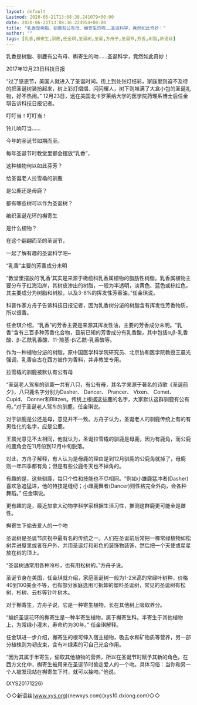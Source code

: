 ```yaml
---
layout: default
Lastmod: 2020-06-21T13:08:38.241079+00:00
date: 2020-06-21T13:08:36.224954+00:00
title: "乳香是树脂、驯鹿有公有母、槲寄生的吻……圣诞科学，竟然如此奇妙！"
author: ""
tags: [乳香,槲寄生,驯鹿,任金琪,圣诞树,圣诞,方舟子,圣诞节,芳香,树脂,新语丝]
---
```


乳香是树脂、驯鹿有公有母、槲寄生的吻……圣诞科学，竟然如此奇妙！

2017年12月23日科技日报

“过了感恩节，美国人就进入了圣诞时间。街上到处张灯结彩，家庭里则迫不及待的把圣诞树装扮起来，树上彩灯熠熠、闪闪耀人，树下则堆满了大盒小包的圣诞礼物，好不热闹。” 12月23日，远在美国北卡罗莱纳大学的医学院药理系博士后任金琪告诉科技日报记者。

叮叮当！叮叮当！

铃儿响叮当……

今年的圣诞节如期而至。

每年圣诞节时教堂里都会摆放“乳香”，

这种植物何以如此芬芳？

给圣诞老人拉雪橇的驯鹿

是公鹿还是母鹿？

都有哪些树可以作为圣诞树？

编织圣诞花环的槲寄生

是什么植物？

在这个翩翩而至的圣诞节，

一起了解有趣的圣诞科学吧~

“乳香”主要的芳香成分未明

“教堂里摆放的‘乳香’其实是来源于橄榄科乳香属植物的脂肪性树脂。乳香属植物主要分布于红海沿岸，其树皮渗出的树脂，一般为半透明，淡黄色、蓝色或棕红色，其主要成分为树脂和树胶，以及3-8%的挥发性芳香油。”任金琪说。

科普作家方舟子告诉科技日报记者，因为乳香树分泌的树脂含有挥发性芳香物质，所以很香。

任金琪介绍，“乳香”的芳香主要是来源其挥发性油，主要的芳香成分未明。“乳香”含有三百多种芳香化合物，目前已知的芳香成分有乳香酸，其中包括α,β-乳香酸、β-乙酰乳香酸、11-羰基-β/乙酰-乳香酸等。

作为一种植物分泌的树脂，原中国医学科学院研究员、北京协和医学院教授王晨光强调，乳香自古在西方被作为香料，并非教堂专用。

拉雪橇的驯鹿被默认有公有母

“圣诞老人驾车的驯鹿一共有八只，有公有母，其名字来源于著名的诗歌《圣诞前夕》，八只鹿名字分别为Dasher、 Dancer、 Prancer、 Vixen、 Comet、 Cupid、 Donner和Blitzen。传统上根据这些鹿的名字，大家默认这群驯鹿有公有母。”对于圣诞老人驾车的驯鹿，任金琪说。

对于驯鹿是公还是母，意见并不一致。方舟子认为，圣诞老人的驯鹿传统上有的有男性化的名字，应是公鹿。

王晨光意见不太相同，他就认为，圣诞拉雪橇的驯鹿是母鹿，因为有鹿角，而公鹿的鹿角会在11月份到12月中旬脱落。

对此，方舟子解释，有人认为是母鹿的理由是到12月驯鹿的公鹿角就掉了，母鹿则一年四季都有角；但是有些公鹿冬天也不掉角的。

有趣的是，这些驯鹿，每只个性和技能也不尽相同。“例如小雄鹿猛冲者(Dasher)喜欢急追猛进，他的特技是缝纫；小雌鹿舞者(Dancer)则性格完全外向，会各种舞蹈。” 任金琪说。

更有趣的是，最近加拿大动物学科学家根据生活习性，推测这群鹿更可能全是雌性。

槲寄生下偷去爱人的一个吻

圣诞树是圣诞节庆祝中最有名的传统之一。人们在圣诞前后常把一棵常绿植物如松树弄进屋里或者在户外，并用圣诞灯和彩色的装饰物装饰，然后把一个天使或星星放在树的顶上。

“圣诞树通常用各种冷杉，也有用松树的。”方舟子说。

圣诞节身在美国，任金琪就介绍，家庭圣诞树一般为1-2米高的常绿叶树种，价格40到100美金不等，也有部分家庭选用可拆卸的塑料圣诞树，常见的圣诞树有松树、杉树、云杉等针叶树木。

对于槲寄生，方舟子说，它是一种寄生植物，长在其他树上吸取养分。

“编织圣诞花环的槲寄生是一种半寄生植物，属于槲寄生科。半寄生于其他植物上，为常绿小灌木，寿命约为30年。” 任金琪解释。

任金琪进一步介绍，槲寄生的根可伸入宿主植物，吸去水和矿物质等营养，另一部分植株则为韧皮束，含有叶绿素的可自己光合作用。

“因为其属于半寄生，偷取其他植物的营养，所以在圣诞节时赋予其新的角色。在西方文化中，槲寄生被用来在圣诞节时偷走爱人的一个吻。具体习俗：当你和另一个人被发现站在槲寄生下时，就可以接吻。”他说。

(XYS20171226)

◇◇新语丝(www.xys.org)(newxys.com)(xys10.dxiong.com)◇◇


